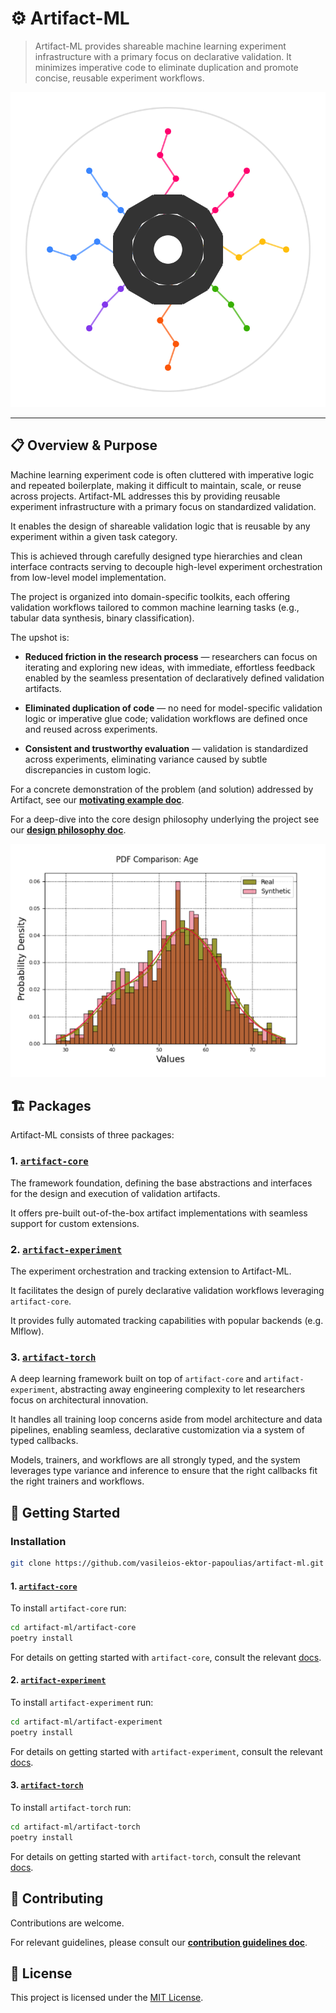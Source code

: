 # ⚙️ Artifact-ML

> Artifact-ML provides shareable machine learning experiment infrastructure with a primary focus on declarative validation. It minimizes imperative code to eliminate duplication and promote concise, reusable experiment workflows.


<p align="center">
  <img src="assets/artifact_ml_logo.svg" width="600" alt="Artifact-ML Logo">
</p>

---

## 📋 Overview & Purpose

Machine learning experiment code is often cluttered with imperative logic and repeated boilerplate, making it difficult to maintain, scale, or reuse across projects. Artifact-ML addresses this by providing reusable experiment infrastructure with a primary focus on standardized validation.

It enables the design of shareable validation logic that is reusable by any experiment within a given task category.

This is achieved through carefully designed type hierarchies and clean interface contracts serving to decouple high-level experiment orchestration from low-level model implementation.

The project is organized into domain-specific toolkits, each offering validation workflows tailored to common machine learning tasks (e.g., tabular data synthesis, binary classification).

The upshot is:

- **Reduced friction in the research process** — researchers can focus on iterating and exploring new ideas, with immediate, effortless feedback enabled by the seamless presentation of declaratively defined validation artifacts.

- **Eliminated duplication of code** — no need for model-specific validation logic or imperative glue code; validation workflows are defined once and reused across experiments.

- **Consistent and trustworthy evaluation** — validation is standardized across experiments, eliminating variance caused by subtle discrepancies in custom logic.

For a concrete demonstration of the problem (and solution) addressed by Artifact, see our [**motivating example doc**](pages/motivating_example.md).

For a deep-dive into the core design philosophy underlying the project see our [**design philosophy doc**](pages/design_philosophy.md).

<p align="center">
  <img src="assets/pdf_comparison.png" width="600" alt="PDF Comparison">
</p>

## 🏗️ Packages

Artifact-ML consists of three packages:

### 1. [`artifact-core`](..artifact-core/README.md)

The framework foundation, defining the base abstractions and interfaces for the design and execution of validation artifacts.

It offers pre-built out-of-the-box artifact implementations with seamless support for custom extensions.

### 2. [`artifact-experiment`](artifact-experiment/README.md)

The experiment orchestration and tracking extension to Artifact-ML.

It facilitates the design of purely declarative validation workflows leveraging `artifact-core`.

It provides fully automated tracking capabilities with popular backends (e.g. Mlflow).

### 3. [`artifact-torch`](artifact-torch/README.md)

A deep learning framework built on top of `artifact-core` and `artifact-experiment`, abstracting away engineering complexity to let researchers focus on architectural innovation.

It handles all training loop concerns aside from model architecture and data pipelines, enabling seamless, declarative customization via a system of typed callbacks.

Models, trainers, and workflows are all strongly typed, and the system leverages type variance and inference to ensure that the right callbacks fit the right trainers and workflows.

## 🚀 Getting Started

### Installation

```bash
git clone https://github.com/vasileios-ektor-papoulias/artifact-ml.git
```
#### 1. [`artifact-core`](../artifact-core/docs/pages/home.md)
To install `artifact-core` run:

```bash
cd artifact-ml/artifact-core
poetry install
```
For details on getting started with `artifact-core`, consult the relevant [docs](../artifact-core/docs/pages/home.md).

#### 2. [`artifact-experiment`](../artifact-experiment/docs/pages/home.md)
To install `artifact-experiment` run:

```bash
cd artifact-ml/artifact-experiment
poetry install
```

For details on getting started with `artifact-experiment`, consult the relevant [docs](../artifact-experiment/docs/pages/home.md).

#### 3. [`artifact-torch`](../artifact-torch/docs/pages/home.md)
To install `artifact-torch` run:

```bash
cd artifact-ml/artifact-torch
poetry install
```

For details on getting started with `artifact-torch`, consult the relevant [docs](../artifact-torch/docs/pages/home.md).



## 🤝 Contributing

Contributions are welcome.

For relevant guidelines, please consult our [**contribution guidelines doc**](pages/contributing.md).


## 📄 License

This project is licensed under the [MIT License](https://img.shields.io/github/license/vasileios-ektor-papoulias/artifact-ml).